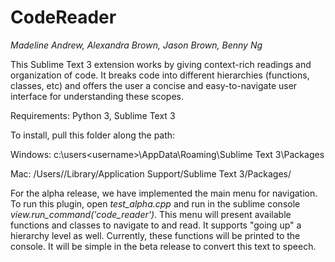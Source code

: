 # CodeReader

_Madeline Andrew, Alexandra Brown, Jason Brown, Benny Ng_

This Sublime Text 3 extension works by giving context-rich readings and organization of code. It breaks code into different hierarchies (functions, classes, etc) and offers the user a concise and easy-to-navigate user interface for understanding these scopes.

Requirements: Python 3, Sublime Text 3

To install, pull this folder along the path:

Windows: c:\users\<username>\AppData\Roaming\Sublime Text 3\Packages

Mac: /Users/<username>/Library/Application Support/Sublime Text 3/Packages/

For the alpha release, we have implemented the main menu for navigation. To run this plugin, open _test_alpha.cpp_ and run in the sublime console _view.run_command('code_reader')_. This menu will present available functions and classes to navigate to and read. It supports "going up" a hierarchy level as well. Currently, these functions will be printed to the console. It will be simple in the beta release to convert this text to speech.